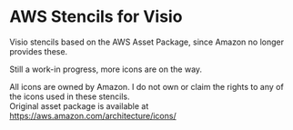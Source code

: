 # AWS Stencils for Visio

Visio stencils based on the AWS Asset Package, since Amazon no longer provides these.

Still a work-in progress, more icons are on the way.

All icons are owned by Amazon. I do not own or claim the rights to any of the icons used in these stencils. \
Original asset package is available at https://aws.amazon.com/architecture/icons/
